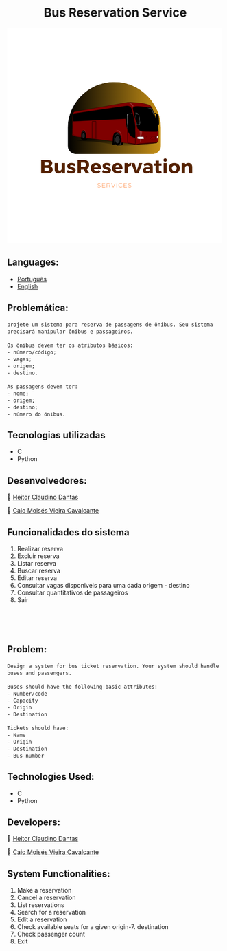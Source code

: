 <h1 align="center"> Bus Reservation Service 
</h1>

<img src="BusReservation_app\logo.png" />

## Languages:
- [Português](#problemática)
- [English](#problem)

## Problemática:
    projete um sistema para reserva de passagens de ônibus. Seu sistema precisará manipular ônibus e passageiros.

    Os ônibus devem ter os atributos básicos:
    - número/código;
    - vagas;
    - origem;
    - destino.

    As passagens devem ter: 
    - nome; 
    - origem;
    - destino;
    - número do ônibus.

## Tecnologias utilizadas
- C
- Python

## Desenvolvedores:
👤 [Heitor Claudino Dantas](https://github.com/TIHeitorDS)

👤 [Caio Moisés Vieira Cavalcante](https://github.com/caiomoises)

## Funcionalidades do sistema

1. Realizar reserva
2. Excluir reserva
3. Listar reserva
4. Buscar reserva
5. Editar reserva
6. Consultar vagas disponiveis para uma dada origem - destino
7. Consultar quantitativos de passageiros
8. Sair

<br>
<br>
<br>

## Problem:
    Design a system for bus ticket reservation. Your system should handle buses and passengers.

    Buses should have the following basic attributes:
    - Number/code
    - Capacity
    - Origin
    - Destination
    
    Tickets should have:
    - Name
    - Origin
    - Destination
    - Bus number

## Technologies Used:
- C
- Python

## Developers:
👤 [Heitor Claudino Dantas](https://github.com/TIHeitorDS)

👤 [Caio Moisés Vieira Cavalcante](https://github.com/caiomoises)

## System Functionalities:
1. Make a reservation
2. Cancel a reservation
3. List reservations
4. Search for a reservation
5. Edit a reservation
6. Check available seats for a given origin-7. destination
7. Check passenger count
8. Exit